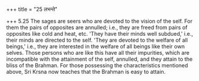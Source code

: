 +++
title = "25 लभन्ते"

+++
5.25 The sages are seers who are devoted to the vision of the self. For
them the pairs of opposites are annulled; i.e., they are freed from
pairs of opposites like cold and heat, etc. 'They have their minds well
subdued,' i.e., their minds are directed to the self. 'They are devoted
to the welfare of all beings,' i.e., they are interested in the welfare
of all beings like their own selves. Those persons who are like this
have all their impurities, which are incompatible with the attainment of
the self, annulled, and they attain to the bliss of the Brahman. For
those possessing the characteristics mentioned above, Sri Krsna now
teaches that the Brahman is easy to attain.
